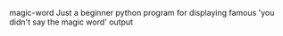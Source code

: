 magic-word
Just a beginner python program for displaying famous 'you didn't say the magic word' output

